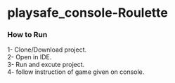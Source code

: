 # playsafe_console-Roulette


### How to Run
1- Clone/Download project.   
2- Open in IDE.  
3- Run and excute project.  
4- follow instruction of game given on console.

